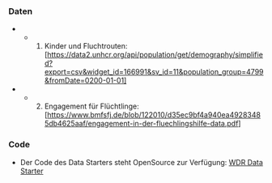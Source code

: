 ### Daten

- - 1. Kinder und Fluchtrouten: [https://data2.unhcr.org/api/population/get/demography/simplified?export=csv&widget_id=166991&sv_id=11&population_group=4799&fromDate=0200-01-01]

- - 2. Engagement für Flüchtlinge: [https://www.bmfsfj.de/blob/122010/d35ec9bf4a940ea49283485db4625aaf/engagement-in-der-fluechlingshilfe-data.pdf]


### Code

- Der Code des Data Starters steht OpenSource zur Verfügung: [WDR Data Starter](https://github.com/wdr-data/starter/)
